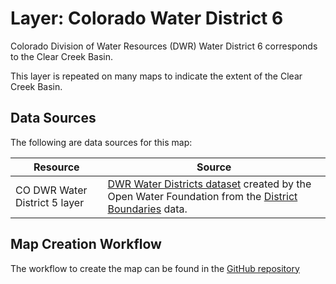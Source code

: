 # Layer: Colorado Water District 6 #

Colorado Division of Water Resources (DWR)
Water District 6 corresponds to the Clear Creek Basin.

This layer is repeated on many maps to indicate the extent of the Clear Creek Basin.

## Data Sources ##

The following are data sources for this map:

| **Resource** | **Source** |
| -- | -- |
| CO DWR Water District 5 layer | [DWR Water Districts dataset](https://data.openwaterfoundation.org/state/co/dwr/districts/) created by the Open Water Foundation from the [District Boundaries](https://www.colorado.gov/pacific/cdss/gis-data-category) data. |

## Map Creation Workflow ##

The workflow to create the map can be found in the
[GitHub repository](https://github.com/OpenWaterFoundation/owf-infomapper-co-clear/tree/master/workflow/BasinEntities/Administration-CoDwrWaterDistricts)
